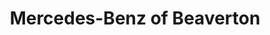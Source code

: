 ---
title: "Mercedes-Benz of Beaverton"
url: /portland/mercedes-benz-of-beaverton/
shop: Autohaus
---
